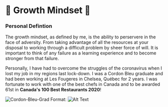 # 💪 Growth Mindset 💪

### Personal Defintion

  The growth mindset, as defined by me, is the ability to perservere in the face of adversity. From taking advantage of all the resources at your disposal to working through a difficult problem by sheer force of will. It is important to think of any failure as a learning experience and to become stronger from that failure.
  
  Personally, I have had to overcome the struggles of the coronavirus when I lost my job in my regions last lock-down. I was a Cordon Bleu graduate and had been working at Les Fougeres in Chelsea, Québec for 2 years. I was fortunate to work with one of the best chefs in Canada and to be awarded 61st in **Canada's 100 Best Restaurants 2020**!
  
  ![Cordon-Bleu-Grad](/antoinecharette/pictures/Cordon-Bleu-Grad.jpeg)
  Format: ![Alt Text](url)
